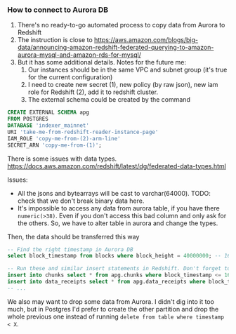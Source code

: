 ### How to connect to Aurora DB

1. There's no ready-to-go automated process to copy data from Aurora to Redshift
2. The instruction is close to https://aws.amazon.com/blogs/big-data/announcing-amazon-redshift-federated-querying-to-amazon-aurora-mysql-and-amazon-rds-for-mysql/
3. But it has some additional details. Notes for the future me:
   1. Our instances should be in the same VPC and subnet group (it's true for the current configuration)
   2. I need to create new secret (1), new policy (by raw json), new iam role for Redshift (2), add it to redshift cluster.
   3. The external schema could be created by the command

```sql
CREATE EXTERNAL SCHEMA apg
FROM POSTGRES
DATABASE 'indexer_mainnet'
URI 'take-me-from-redshift-reader-instance-page'
IAM_ROLE 'copy-me-from-(2)-arm-line'
SECRET_ARN 'copy-me-from-(1)';
```

There is some issues with data types.
https://docs.aws.amazon.com/redshift/latest/dg/federated-data-types.html

Issues:
- All the jsons and bytearrays will be cast to varchar(64000). TODO: check that we don't break binary data here.
- It's impossible to access any data from aurora table, if you have there `numeric(>38)`. Even if you don't access this bad column and only ask for the others. So, we have to alter table in aurora and change the types.

Then, the data should be transferred this way

```sql
-- Find the right timestamp in Aurora DB
select block_timestamp from blocks where block_height = 40000000; -- 1623683746564879190

-- Run these and similar insert statements in Redshift. Don't forget to add second border if you run it second time, Redshift doesn't have unique indexes
insert into chunks select * from apg.chunks where block_timestamp <= 1623683746564879190;
insert into data_receipts select * from apg.data_receipts where block_timestamp <= 1623683746564879190;
-- ...
```

We also may want to drop some data from Aurora.
I didn't dig into it too much, but in Postgres I'd prefer to create the other partition and drop the whole previous one instead of running `delete from table where timestamp < X`.
